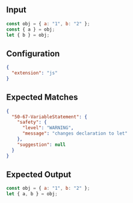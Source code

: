 
## Input
```javascript input
const obj = { a: "1", b: "2" };
const { a } = obj;
let { b } = obj;
```

## Configuration
```json configuration
{
  "extension": "js"
}
```

## Expected Matches
```json expected matches
{
  "50-67-VariableStatement": {
    "safety": {
      "level": "WARNING",
      "message": "changes declaration to let"
    },
    "suggestion": null
  }
}
```

## Expected Output
```javascript expected output
const obj = { a: "1", b: "2" };
let { a, b } = obj;
```
